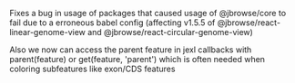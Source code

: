 Fixes a bug in usage of packages that caused usage of @jbrowse/core to fail due
to a erroneous babel config (affecting v1.5.5 of
@jbrowse/react-linear-genome-view and @jbrowse/react-circular-genome-view)

Also we now can access the parent feature in jexl callbacks with parent(feature) or get(feature, 'parent') which is often needed when coloring subfeatures like exon/CDS features
